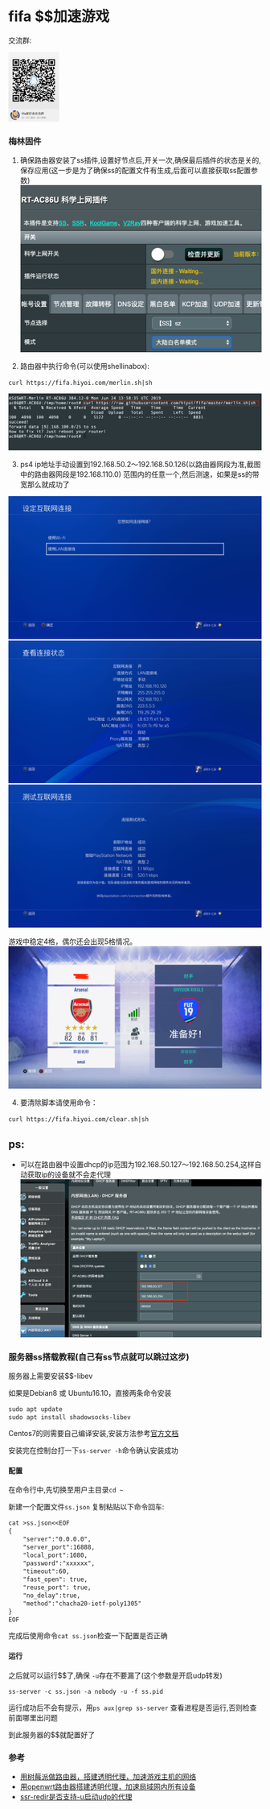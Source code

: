 # fifa $$加速游戏
交流群:

<img src="https://github.com/hiyoi/fifa/blob/master/screenshot/qrcode.png" width="20%" height="20%">

### 梅林固件

1. 确保路由器安装了ss插件,设置好节点后,开关一次,确保最后插件的状态是关的,保存应用(这一步是为了确保ss的配置文件有生成,后面可以直接获取ss配置参数)
![merlin](https://github.com/hiyoi/fifa/blob/master/screenshot/merlin.png)

2. 路由器中执行命令(可以使用shellinabox):

`curl https://fifa.hiyoi.com/merlin.sh|sh`

![shell](https://github.com/hiyoi/fifa/blob/master/screenshot/shell.png)

3. ps4 ip地址手动设置到192.168.50.2～192.168.50.126(以路由器网段为准,截图中的路由器网段是192.168.110.0) 范围内的任意一个,然后测速，如果是ss的带宽那么就成功了

![6](https://github.com/hiyoi/fifa/blob/master/screenshot/6.jpg)
![7](https://github.com/hiyoi/fifa/blob/master/screenshot/7.jpg)
![8](https://github.com/hiyoi/fifa/blob/master/screenshot/8.jpg)

游戏中稳定4格，偶尔还会出现5格情况。
![10](https://github.com/hiyoi/fifa/blob/master/screenshot/10.jpg)

4. 要清除脚本请使用命令：

`curl https://fifa.hiyoi.com/clear.sh|sh`

## ps: 
- 可以在路由器中设置dhcp的ip范围为192.168.50.127～192.168.50.254,这样自动获取ip的设备就不会走代理
![dhcp](https://github.com/hiyoi/fifa/blob/master/screenshot/dhcp.png)


### 服务器ss搭载教程(自己有ss节点就可以跳过这步)
服务器上需要安装$$-libev

如果是Debian8 或 Ubuntu16.10，直接两条命令安装
```
sudo apt update
sudo apt install shadowsocks-libev
```
Centos7的则需要自己编译安装,安装方法参考[官方文档](https://github.com/shadowsocks/shadowsocks-libev#debian--ubuntu)

安装完在控制台打一下`ss-server -h`命令确认安装成功
#### 配置

在命令行中,先切换至用户主目录`cd ~`

新建一个配置文件`ss.json`
复制粘贴以下命令回车:
```
cat >ss.json<<EOF
{
	"server":"0.0.0.0",
	"server_port":16888,
	"local_port":1080,
	"password":"xxxxxx",
	"timeout":60,
	"fast_open": true,
	"reuse_port": true,
	"no_delay":true,
	"method":"chacha20-ietf-poly1305"
}
EOF
```

完成后使用命令`cat ss.json`检查一下配置是否正确

#### 运行
之后就可以运行$$了,确保 `-u`存在不要漏了(这个参数是开启udp转发)
```
ss-server -c ss.json -a nobody -u -f ss.pid
```
运行成功后不会有提示，用`ps aux|grep ss-server` 查看进程是否运行,否则检查前面哪里出问题

到此服务器的$$就配置好了







### 参考
* [用树莓派做路由器，搭建透明代理，加速游戏主机的网络](https://github.com/wangyu-/UDPspeeder/wiki/%E7%94%A8%E6%A0%91%E8%8E%93%E6%B4%BE%E5%81%9A%E8%B7%AF%E7%94%B1%E5%99%A8%EF%BC%8C%E6%90%AD%E5%BB%BA%E9%80%8F%E6%98%8E%E4%BB%A3%E7%90%86%EF%BC%8C%E5%8A%A0%E9%80%9F%E6%B8%B8%E6%88%8F%E4%B8%BB%E6%9C%BA%E7%9A%84%E7%BD%91%E7%BB%9C)
* [用openwrt路由器搭建透明代理，加速局域网内所有设备](https://github.com/wangyu-/tinyfecVPN/wiki/%E7%94%A8openwrt%E8%B7%AF%E7%94%B1%E5%99%A8%E6%90%AD%E5%BB%BA%E9%80%8F%E6%98%8E%E4%BB%A3%E7%90%86%EF%BC%8C%E5%8A%A0%E9%80%9F%E5%B1%80%E5%9F%9F%E7%BD%91%E5%86%85%E6%89%80%E6%9C%89%E8%AE%BE%E5%A4%87)
* [ssr-redir是否支持-u启动udp的代理](https://github.com/bettermanbao/openwrt-shadowsocksR-libev-full/issues/33)

